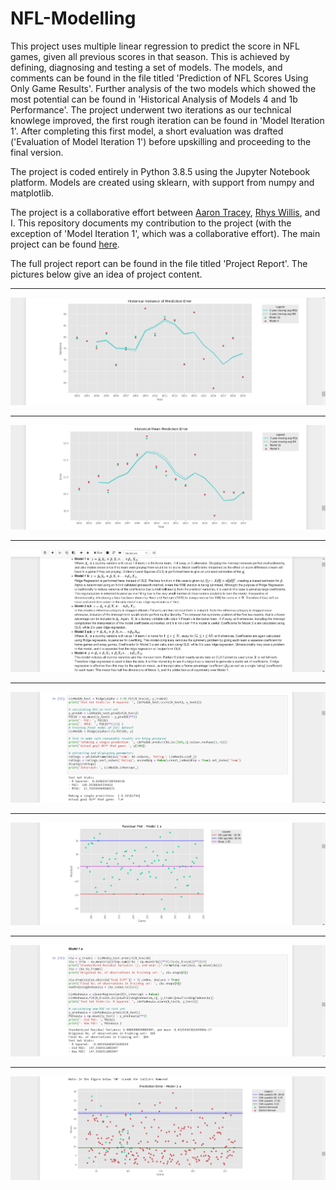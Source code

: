 # NFL-Modelling

This project uses multiple linear regression to predict the score in NFL games, given all previous scores in that season. This is achieved by defining, diagnosing and testing a set of models. The models, and comments can be found in the file titled 'Prediction of NFL Scores Using Only Game Results'. Further analysis of the two models which showed the most potential can be found in 'Historical Analysis of Models 4 and 1b Performance'. The project underwent two iterations as our technical knowlege improved, the first rough iteration can be found in 'Model Iteration 1'. After completing this first model, a short evaluation was drafted ('Evaluation of Model Iteration 1') before upskilling and proceeding to the final version. 

The project is coded entirely in Python 3.8.5 using the Jupyter Notebook platform. Models are created using sklearn, with support from numpy and matplotlib.

The project is a collaborative effort between [Aaron Tracey](https://github.com/aaron-tracey), [Rhys Willis](https://github.com/RhysWillis), and I. This repository documents my contribution to the project (with the exception of 'Model Iteration 1', which was a collaborative effort). The main project can be found [here](https://github.com/aaron-tracey/SportsBettingRobot).

The full project report can be found in the file titled 'Project Report'. The pictures below give an idea of project content.

---

![alt text](images/1.png)

---

![alt text](images/2.png)

---

![alt text](images/3.png)

---

![alt text](images/4.png)

---

![alt text](images/5.png)

---

![alt text](images/6.png)

---

![alt text](images/7.png)
